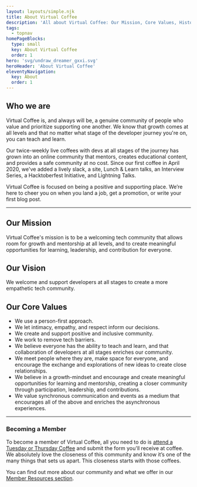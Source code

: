 ```yaml
---
layout: layouts/simple.njk
title: About Virtual Coffee
description: 'All about Virtual Coffee: Our Mission, Core Values, History, and more.'
tags:
  - topnav
homePageBlocks:
  type: small
  key: About Virtual Coffee
  order: 1
hero: 'svg/undraw_dreamer_gxxi.svg'
heroHeader: 'About Virtual Coffee'
eleventyNavigation:
  key: About
  order: 1
---
```


## Who we are

Virtual Coffee is, and always will be, a genuine community of people who value and prioritize supporting one another. We know that growth comes at all levels and that no matter what stage of the developer journey you're on, you can teach and learn.

Our twice-weekly live coffees with devs at all stages of the journey has grown into an online community that mentors, creates educational content, and provides a safe community at no cost. Since our first coffee in April 2020, we've added a lively slack, a site, Lunch & Learn talks, an Interview Series, a Hacktoberfest Initiative, and Lightning Talks.

Virtual Coffee is focused on being a positive and supporting place. We’re here to cheer you on when you land a job, get a promotion, or write your first blog post.

---

## Our Mission

Virtual Coffee's mission is to be a welcoming tech community that allows room for growth and mentorship at all levels, and to create meaningful opportunities for learning, leadership, and contribution for everyone.

## Our Vision

We welcome and support developers at all stages to create a more empathetic tech community.

## Our Core Values

- We use a person-first approach.
- We let intimacy, empathy, and respect inform our decisions.
- We create and support positive and inclusive community.
- We work to remove tech barriers.
- We believe everyone has the ability to teach and learn, and that collaboration of developers at all stages enriches our community.
- We meet people where they are, make space for everyone, and encourage the exchange and explorations of new ideas to create close relationships.
- We believe in a growth-mindset and encourage and create meaningful opportunities for learning and mentorship, creating a closer community through participation, leadership, and contributions.
- We value synchronous communication and events as a medium that encourages all of the above and enriches the asynchronous experiences.

---

### Becoming a Member

To become a member of Virtual Coffee, all you need to do is <a href="/events">attend a Tuesday or Thursday Coffee</a> and submit the form you'll receive at coffee. We absolutely love the closeness of this community and know it’s one of the many things that sets us apart. This closeness starts with those coffees.

You can find out more about our community and what we offer in our <a href="/resources/virtual-coffee">Member Resources section</a>.
